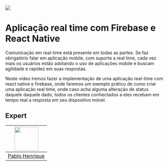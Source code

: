 <img src="https://storage.googleapis.com/golden-wind/experts-club/capa-github.svg" />

# Aplicação real time com Firebase e React Native

Comunicação em real-time está presente em todas as partes. Se faz obrigatório falar em aplicação mobile, com suporte a real time, cada vez mais os usuários estão adotando o uso de aplicações mobile e buscam agilidade e rapidez em suas respostas. 

Neste vídeo iremos fazer a implementação de uma aplicação real-time com react native e firebase, onde faremos um exemplo prático de como criar uma aplicação real time, onde caso acha alguma alteração de status daquele daquele dado, todos os clientes conhectados a eles recebam em tempo real a resposta em seu dispositivo móvel.


## Expert

| [<img src="https://avatars.githubusercontent.com/u/45184516?v=4" width="75px;"/>](https://github.com/pablohdev) |
| :-: |
|[Pablo Henrique](https://github.com/pablohdev)|

